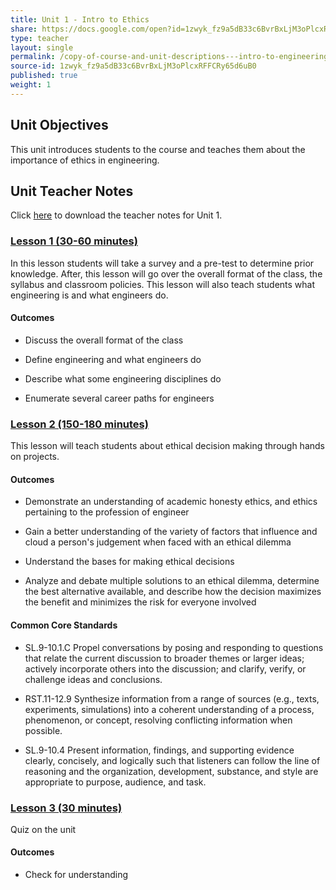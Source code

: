 ```yaml
---
title: Unit 1 - Intro to Ethics
share: https://docs.google.com/open?id=1zwyk_fz9a5dB33c6BvrBxLjM3oPlcxRFFCRy65d6uB0
type: teacher
layout: single
permalink: /copy-of-course-and-unit-descriptions---intro-to-engineering-de-only-copy/
source-id: 1zwyk_fz9a5dB33c6BvrBxLjM3oPlcxRFFCRy65d6uB0
published: true
weight: 1
---
```


## Unit Objectives

This unit introduces students to the course and teaches them about the importance of ethics in engineering.

## Unit Teacher Notes

Click <a href="https://docs.google.com/document/d/12wwZKxBRnLQuwFWZFASt3EzKccmPFusGpK8VRDCC4d8/edit?usp=sharing" target="_blank">here</a> to download the teacher notes for Unit 1.

### [Lesson 1 (30-60 minutes)](https://intro-to-engineering-design.lsupathways.org/1_unit_1/1_lesson_1/)

In this lesson students will take a survey and a pre-test to determine prior knowledge. After, this lesson will go over the overall format of the class, the syllabus and classroom policies. This lesson will also teach students what engineering is and what engineers do.

#### Outcomes

- Discuss the overall format of the class

- Define engineering and what engineers do

- Describe what some engineering disciplines do

- Enumerate several career paths for engineers

### [Lesson 2 (150-180 minutes)](https://intro-to-engineering-design.lsupathways.org/1_unit_1/1_lesson_1/)

This lesson will teach students about ethical decision making through hands on projects.

#### Outcomes

- Demonstrate an understanding of academic honesty ethics, and ethics pertaining to the profession of engineer

- Gain a better understanding of the variety of factors that influence and cloud a person's judgement when faced with an ethical dilemma

- Understand the bases for making ethical decisions

- Analyze and debate multiple solutions to an ethical dilemma, determine the best alternative available, and describe how the decision maximizes the benefit and minimizes the risk for everyone involved

#### Common Core Standards

- SL.9-10.1.C Propel conversations by posing and responding to questions that relate the current discussion to broader themes or larger ideas; actively incorporate others into the discussion; and clarify, verify, or challenge ideas and conclusions.

- RST.11-12.9 Synthesize information from a range of sources (e.g., texts, experiments, simulations) into a coherent understanding of a process, phenomenon, or concept, resolving conflicting information when possible.

- SL.9-10.4 Present information, findings, and supporting evidence clearly, concisely, and logically such that listeners can follow the line of reasoning and the organization, development, substance, and style are appropriate to purpose, audience, and task.

### [Lesson 3 (30 minutes)](http://intro-to-engineering-design.lsupathways.org/1_unit_1/3_lesson_3/)

Quiz on the unit

#### Outcomes

- Check for understanding
